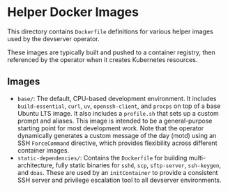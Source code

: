 # Helper Docker Images

This directory contains `Dockerfile` definitions for various helper images used by the devserver operator.

These images are typically built and pushed to a container registry, then referenced by the operator when it creates Kubernetes resources.

## Images

-   `base/`: The default, CPU-based development environment. It includes `build-essential`, `curl`, `uv`, `openssh-client`, and `procps` on top of a base Ubuntu LTS image. It also includes a `profile.sh` that sets up a custom prompt and aliases. This image is intended to be a general-purpose starting point for most development work. Note that the operator dynamically generates a custom message of the day (motd) using an SSH `ForceCommand` directive, which provides flexibility across different container images.
-   `static-dependencies/`: Contains the `Dockerfile` for building multi-architecture, fully static binaries for `sshd`, `scp`, `sftp-server`, `ssh-keygen`, and `doas`. These are used by an `initContainer` to provide a consistent SSH server and privilege escalation tool to all devserver environments.
